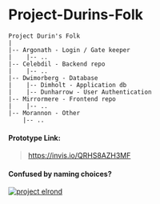 # Project-Durins-Folk
```
Project Durin's Folk
|
|-- Argonath - Login / Gate keeper
|    |-- ..
|-- Celebdil - Backend repo
|    |-- ..
|-- Dwimorberg - Database
|    |-- Dimholt - Application db
|    |-- Dunharrow - User Authentication
|-- Mirrormere - Frontend repo
|    |-- ..
|-- Morannon - Other
    |-- ..
```

#### Prototype Link:
 > https://invis.io/QRHS8AZH3MF

#### Confused by naming choices?
[![project elrond](https://img.youtube.com/vi/watch?v=_YmDT2BgI-0.jpg)](https://www.youtube.com/watch?v=_YmDT2BgI-0)
